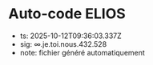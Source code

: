 # Auto-code ELIOS
- ts: 2025-10-12T09:36:03.337Z
- sig: ∞.je.toi.nous.432.528
- note: fichier généré automatiquement